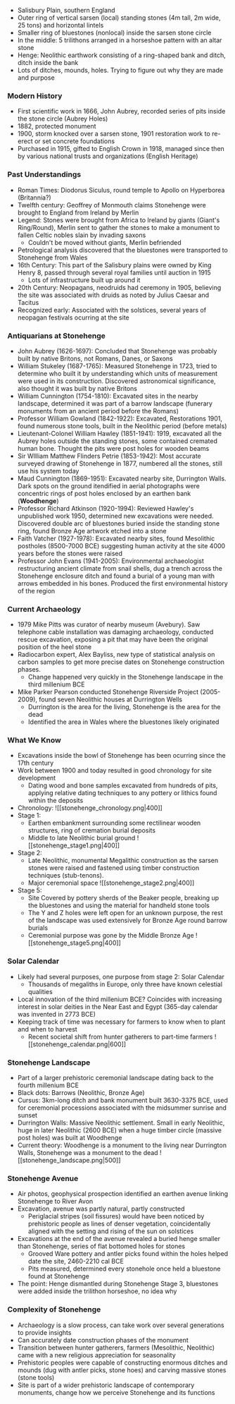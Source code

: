  - Salisbury Plain, southern England
 - Outer ring of vertical sarsen (local) standing stones (4m tall, 2m wide, 25 tons) and horizontal lintels
 - Smaller ring of bluestones (nonlocal) inside the sarsen stone circle
 - In the middle: 5 trilithons arranged in a horseshoe pattern with an altar stone
 - Henge: Neolithic earthwork consisting of a ring-shaped bank and ditch, ditch inside the bank
 - Lots of ditches, mounds, holes. Trying to figure out why they are made and purpose

### Modern History
 - First scientific work in 1666, John Aubrey, recorded series of pits inside the stone circle (Aubrey Holes)
 - 1882, protected monument
 - 1900, storm knocked over a sarsen stone, 1901 restoration work to re-erect or set concrete foundations
 - Purchased in 1915, gifted to English Crown in 1918, managed since then by various national trusts and organizations (English Heritage)

### Past Understandings
 - Roman Times: Diodorus Siculus, round temple to Apollo on Hyperborea (Britannia?)
 - Twelfth century: Geoffrey of Monmouth claims Stonehenge were brought to England from Ireland by Merlin
 - Legend: Stones were brought from Africa to Ireland by giants (Giant's Ring/Round), Merlin sent to gather the stones to make a monument to fallen Celtic nobles slain by invading saxons
	 - Couldn't be moved without giants, Merlin befriended
 - Petrological analysis discovered that the bluestones were transported to Stonehenge from Wales
 - 16th Century: This part of the Salisbury plains were owned by King Henry 8, passed through several royal families until auction in 1915
	 - Lots of infrastructure built up around it
 - 20th Century: Neopagans, neodruids had ceremony in 1905, believing the site was associated with druids as noted by Julius Caesar and Tacitus
 - Recognized early: Associated with the solstices, several years of neopagan festivals ocurring at the site

### Antiquarians at Stonehenge
 - John Aubrey (1626-1697): Concluded that Stonehenge was probably built by native Britons, not Romans, Danes, or Saxons
 - William Stukeley (1687-1765): Measured Stonehenge in 1723, tried to determine who built it by understanding which units of measurement were used in its construction. Discovered astronomical significance, also thought it was built by native Britons
 - William Cunnington (1754-1810): Excavated sites in the nearby landscape, determined it was part of a barrow landscape (funerary monuments from an ancient period before the Romans)
 - Professor William Gowland (1842-1922): Excavated, Restorations 1901, found numerous stone tools, built in the Neolithic period (before metals)
 - Lieutenant-Colonel William Hawley (1851-1941): 1919, excavated all the Aubrey holes outside the standing stones, some contained cremated human bone. Thought the pits were post holes for wooden beams
 - Sir WIlliam Matthew Flinders Petrie (1853-1942): Most accurate surveyed drawing of Stonehenge in 1877, numbered all the stones, still use his system today
 - Maud Cunnington (1869-1951): Excavated nearby site, Durrington Walls. Dark spots on the ground itendified in aerial photographs were concentric rings of post holes enclosed by an earthen bank (**Woodhenge**)
 - Professor Richard Atkinson (1920-1994): Reviewed Hawley's unpublished work 1950, determined new excavations were needed. Discovered double arc of bluestones buried inside the standing stone ring, found Bronze Age artwork etched into a stone
 - Faith Vatcher (1927-1978): Excavated nearby sites, found Mesolithic postholes (8500-7000 BCE) suggesting human activity at the site 4000 years before the stones were raised
 - Professor John Evans (1941-2005): Environmental archaeologist restructuring ancient climate from snail shells, dug a trench across the Stonehenge enclosure ditch and found a burial of a young man with arrows embedded in his bones. Produced the first environmental history of the region

### Current Archaeology
 - 1979 Mike Pitts was curator of nearby museum (Avebury). Saw telephone cable installation was damaging archaeology, conducted rescue excavation, exposing a pit that may have been the original position of the heel stone
 - Radiocarbon expert, Alex Bayliss, new type of statistical analysis on carbon samples to get more precise dates on Stonehenge construction phases.
	 - Change happened very quickly in the Stonehenge landscape in the third millenium BCE
 - Mike Parker Pearson conducted Stonehenge Riverside Project (2005-2009), found seven Neolithic houses at Durrington Wells
	 - Durrington is the area for the living, Stonehenge is the area for the dead
	 - Identified the area in Wales where the bluestones likely originated

### What We Know
 - Excavations inside the bowl of Stonehenge has been ocurring since the 17th century
 - Work between 1900 and today resulted in good chronology for site development
	 - Dating wood and bone samples excavated from hundreds of pits, applying relative dating techniques to any pottery or lithics found within the deposits
 - Chronology:
![[stonehenge_chronology.png|400]]
 - Stage 1:
	 - Earthen embankment surrounding some rectilinear wooden structures, ring of cremation burial deposits
	 - Middle to late Neolithic burial ground
![[stonehenge_stage1.png|400]]
 - Stage 2:
	 - Late Neolithic, monumental Megalithic construction as the sarsen stones were raised and fastened using timber construction techniques (stub-tenons).
	 - Major ceremonial space
![[stonehenge_stage2.png|400]]
 - Stage 5:
	 - Site Covered by pottery sherds of the Beaker people, breaking up the bluestones and using the material for handheld stone tools
	 - The Y and Z holes were left open for an unknown purpose, the rest of the landscape was used extensively for Bronze Age round barrow burials
	 - Ceremonial purpose was gone by the Middle Bronze Age
![[stonehenge_stage5.png|400]]

### Solar Calendar
 - Likely had several purposes, one purpose from stage 2: Solar Calendar
	 - Thousands of megaliths in Europe, only three have known celestial qualities
 - Local innovation of the third millenium BCE? Coincides with increasing interest in solar deities in the Near East and Egypt (365-day calendar was invented in 2773 BCE)
 - Keeping track of time was necessary for farmers to know when to plant and when to harvest
	 - Recent societal shift from hunter gatherers to part-time farmers
![[stonehenge_calendar.png|600]]

### Stonehenge Landscape
 - Part of a larger prehistoric ceremonial landscape dating back to the fourth millenium BCE
 - Black dots: Barrows (Neolithic, Bronze Age)
 - Cursus: 3km-long ditch and bank monument built 3630-3375 BCE, used for ceremonial processions associated with the midsummer sunrise and sunset
 - Durrington Walls: Massive Neolithic settlement. Small in early Neolithic, huge in later Neolithic (2600 BCE) when a huge timber circle (massive post holes) was built at Woodhenge
 - Current theory: Woodhenge is a monument to the living near Durrington Walls, Stonehenge was a monument to the dead
![[stonehenge_landscape.png|500]]

### Stonehenge Avenue
 - Air photos, geophysical prospection identified an earthen avenue linking Stonehenge to River Avon
 - Excavation, avenue was partly natural, partly constructed
	 - Periglacial stripes (soil fissures) would have been noticed by prehistoric people as lines of denser vegetation, coincidentally aligned with the setting and rising of the sun on solstices
 - Excavations at the end of the avenue revealed a buried henge smaller than Stonehenge, series of flat bottomed holes for stones
	 - Grooved Ware pottery and antler picks found within the holes helped date the site, 2460-2210 cal BCE
	 - Pits measured, determined every stonehole once held a bluestone found at Stonehenge
 - The point: Henge dismantled during Stonehenge Stage 3, bluestones were added inside the trilithon horseshoe, no idea why

### Complexity of Stonehenge
 - Archaeology is a slow process, can take work over several generations to provide insights
 - Can accurately date construction phases of the monument
 - Transition between hunter gatherers, farmers (Mesolithic, Neolithic) came with a new religious appreciation for seasonality
 - Prehistoric peoples were capable of constructing enormous ditches and mounds (dug with antler picks, stone hoes) and carving massive stones (stone tools)
 - Site is part of a wider prehistoric landscape of contemporary monuments, change how we perceive Stonehenge and its functions